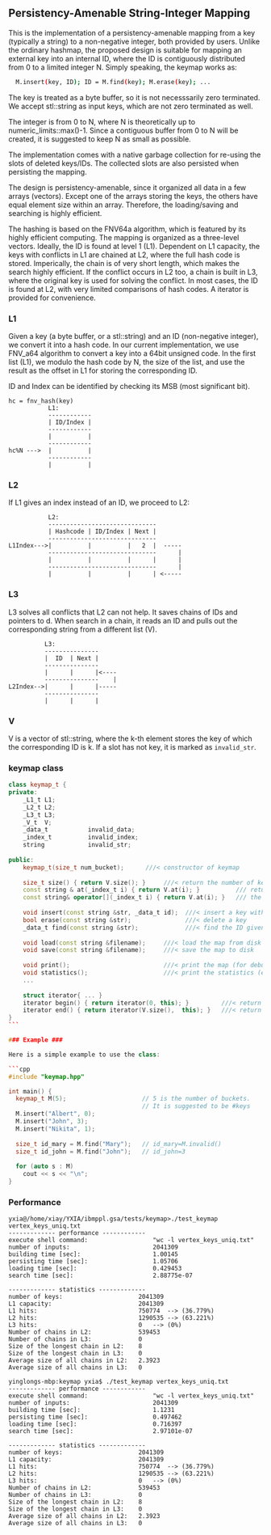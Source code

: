 ## Persistency-Amenable String-Integer Mapping ##

This is the implementation of a persistency-amenable mapping from a
key (typically a string) to a non-negative integer, both provided
by users. Unlike the ordinary hashmap, the proposed design is
suitable for mapping an external key into an internal ID, where the
ID is contiguously distributed from 0 to a limited integer N. Simply speaking, the keymap works as:

```bash 
  M.insert(key, ID); ID = M.find(key); M.erase(key); ... 
```
 
The key is treated as a byte buffer, so it is not necesssarily zero
terminated. We accept stl::string as input keys, which are not zero
terminated as well.
 
The integer is from 0 to N, where N is theoretically up to
numeric_limits<INT64>::max()-1. Since a contiguous buffer from 0 to
N will be created, it is suggested to keep N as small as possible.
 
The implementation comes with a native garbage collection for
re-using the slots of deleted keys/IDs. The collected slots are
also persisted when persisting the mapping.
 
The design is persistency-amenable, since it organized all data in
a few arrays (vectors). Except one of the arrays storing the keys,
the others have equal element size within an array. Therefore, the
loading/saving and searching is highly efficient. 
 
The hashing is based on the FNV64a algorithm, which is featured by
its highly efficient computing. The mapping is organized as a
three-level vectors. Ideally, the ID is found at level 1
(L1). Dependent on L1 capacity, the keys with conflicts in L1 are
chained at L2, where the full hash code is stored. Imperically, the
chain is of very short length, which makes the search highly
efficient. If the conflict occurs in L2 too, a chain is built in
L3, where the original key is used for solving the conflict. In
most cases, the ID is found at L2, with very limited comparisons of
hash codes. A iterator is provided for convenience. 

### L1 ###

Given a key (a byte buffer, or a stl::string) and an ID (non-negative
integer), we convert it into a hash code. In our current implementation, we
use FNV_a64 algorithm to convert a key into a 64bit unsigned code. In the
first list (L1), we modulo the hash code by N, the size of the list, and use
the result as the offset in L1 for storing the corresponding ID.

ID and Index can be identified by checking its MSB (most significant bit).

```
hc = fnv_hash(key)
           L1:
           ------------ 
           | ID/Index | 
           ------------
           |          | 
           ------------ 
hc%N --->  |          | 
           ------------
		   |          |
```

### L2 ###

If L1 gives an index instead of an ID, we proceed to L2:

```
           L2:
		   ------------------------------
           | Hashcode | ID/Index | Next |
		   ------------------------------
L1Index--->|          |          |   2  |  -----
		   ------------------------------      |
		   |          |          |      |      |
		   ------------------------------      |
		   |          |          |      | <-----
```

### L3 ###

L3 solves all conflicts that L2 can not help. It saves chains of IDs and
pointers to d. When search in a chain, it reads an ID and pulls out the
corresponding string from a different list (V).

```
          L3:
		  ---------------
		  |  ID  | Next |
		  ---------------
		  |      |      |<----
		  ---------------    |
L2Index-->|      |      |-----
		  ---------------
		  |      |      |
```

### V ###

V is a vector of stl::string, where the k-th element stores the key of which
the corresponding ID is k. If a slot has not key, it is marked as
`invalid_str`.

### keymap class ###

```cpp
class keymap_t {                                                                                                                                       
private:                                                                                                                                               
    _L1_t L1;                                                                                                                                          
    _L2_t L2;                                                                                                                                          
    _L3_t L3;                                                                                                                                          
    _V_t  V;                                                                                                                                           
    _data_t           invalid_data;                                                                                                                    
    _index_t          invalid_index;                                                                                                                   
    string            invalid_str;                                                                                                                     
                                                                                                                                                       
public:                                                                                                                                                
    keymap_t(size_t num_bucket);      ///< constructor of keymap                                                                                       
                                                                                                                                                       
    size_t size() { return V.size(); }     ///< return the number of keys                                                                              
    const string & at(_index_t i) { return V.at(i); }          /// return the key of ID i (not confused as the i'th key)                               
    const string& operator[](_index_t i) { return V.at(i); }   /// the same as .at() method                                                            
                                                                                                                                                       
    void insert(const string &str, _data_t id);  ///< insert a key with corresponding ID                                                               
    bool erase(const string &str);               ///< delete a key                                                                                     
    _data_t find(const string &str);             ///< find the ID given a key                                                                          
                                                                                                                                                       
    void load(const string &filename);     ///< load the map from disk                                                                                 
    void save(const string &filename);     ///< save the map to disk                                                                                   
                                                                                                                                                       
    void print();                          ///< print the map (for debugging)                                                                          
    void statistics();                     ///< print the statistics (e.g. hit rates)                                                                  
    ...                                                                                                                                                       
                                                                                                                                                       
    struct iterator{ ... }
    iterator begin() { return iterator(0, this); }         ///< return the beginning for iteration                                                     
    iterator end() { return iterator(V.size(),  this); }   ///< return the end for iteration   
}
```                                                                                                                                     ```

### Example ###

Here is a simple example to use the class:

```cpp
#include "keymap.hpp"

int main() {
  keymap_t M(5);                     // 5 is the number of buckets. 
                                     // It is suggested to be #keys 
  M.insert("Albert", 0);
  M.insert("John", 3);
  M.insert("Nikita", 1);
  
  size_t id_mary = M.find("Mary");   // id_mary=M.invalid()
  size_t id_john = M.find("John");   // id_john=3
  
  for (auto s : M)
    cout << s << "\n";
}
```

### Performance ###

```
yxia@/home/xiay/YXIA/ibmppl.gsa/tests/keymap>./test_keymap vertex_keys_uniq.txt
------------- performance ------------
execute shell command:                  "wc -l vertex_keys_uniq.txt"
number of inputs:                       2041309
building time [sec]:                    1.00145
persisting time [sec]:                  1.05706
loading time [sec]:                     0.429453
search time [sec]:                      2.88775e-07

------------- statistics -------------
number of keys:                 	2041309
L1 capacity:                    	2041309
L1 hits:                        	750774	--> (36.779%)
L2 hits:                        	1290535	--> (63.221%)
L3 hits:                        	0	--> (0%)
Number of chains in L2:         	539453
Number of chains in L3:         	0
Size of the longest chain in L2:	8
Size of the longest chain in L3:	0
Average size of all chains in L2:	2.3923
Average size of all chains in L3:	0

```


```
yinglongs-mbp:keymap yxia$ ./test_keymap vertex_keys_uniq.txt 
------------- performance ------------
execute shell command:                  "wc -l vertex_keys_uniq.txt"
number of inputs:                       2041309
building time [sec]:                    1.1231
persisting time [sec]:                  0.497462
loading time [sec]:                     0.716397
search time [sec]:                      2.97101e-07

------------- statistics -------------
number of keys:                 	2041309
L1 capacity:                    	2041309
L1 hits:                        	750774	--> (36.779%)
L2 hits:                        	1290535	--> (63.221%)
L3 hits:                        	0	--> (0%)
Number of chains in L2:         	539453
Number of chains in L3:         	0
Size of the longest chain in L2:	8
Size of the longest chain in L3:	0
Average size of all chains in L2:	2.3923
Average size of all chains in L3:	0

```
